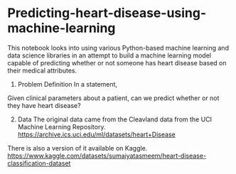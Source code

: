 # Predicting-heart-disease-using-machine-learning
This notebook looks into using various Python-based machine learning and data science libraries in an attempt to build a machine learning model capable of predicting whether or not someone has heart disease based on their medical attributes.


1. Problem Definition
In a statement,

Given clinical parameters about a patient, can we predict whether or not they have heart disease?

2. Data
The original data came from the Cleavland data from the UCI Machine Learning Repository. https://archive.ics.uci.edu/ml/datasets/heart+Disease

There is also a version of it available on Kaggle. https://www.kaggle.com/datasets/sumaiyatasmeem/heart-disease-classification-dataset
